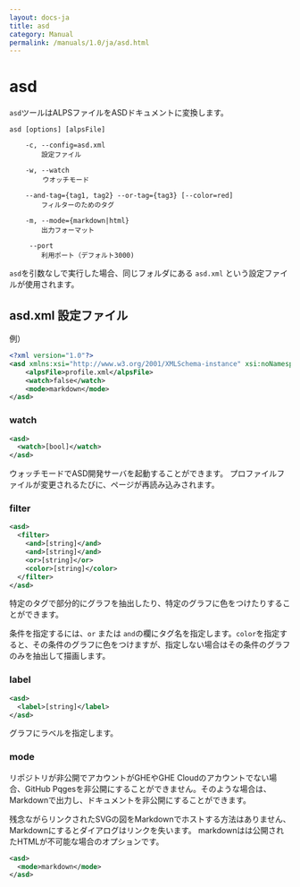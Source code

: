 ```yaml
---
layout: docs-ja
title: asd
category: Manual
permalink: /manuals/1.0/ja/asd.html
---
```


# asd

`asd`ツールはALPSファイルをASDドキュメントに変換します。

```
asd [options] [alpsFile]

    -c, --config=asd.xml
        設定ファイル

    -w, --watch
    　　 ウオッチモード

    --and-tag={tag1, tag2} --or-tag={tag3} [--color=red]
        フィルターのためのタグ

    -m, --mode={markdown|html}
        出力フォーマット
    
     --port
        利用ポート（デフォルト3000)
```

`asd`を引数なしで実行した場合、同じフォルダにある `asd.xml` という設定ファイルが使用されます。


## asd.xml 設定ファイル

例）
```xml
<?xml version="1.0"?>
<asd xmlns:xsi="http://www.w3.org/2001/XMLSchema-instance" xsi:noNamespaceSchemaLocation="docs/asd.xsd">
    <alpsFile>profile.xml</alpsFile>
    <watch>false</watch>
    <mode>markdown</mode>
</asd>
```

### watch

```xml
<asd>
  <watch>[bool]</watch>
</asd>
```

ウォッチモードでASD開発サーバを起動することができます。
プロファイルファイルが変更されるたびに、ページが再読み込みされます。

### filter

```xml
<asd>
  <filter>
    <and>[string]</and>
    <and>[string]</and>
    <or>[string]</or>
    <color>[string]</color>
  </filter>
</asd>
```

特定のタグで部分的にグラフを抽出したり、特定のグラフに色をつけたりすることができます。

条件を指定するには、`or` または `and`の欄にタグ名を指定します。`color`を指定すると、その条件のグラフに色をつけますが、指定しない場合はその条件のグラフのみを抽出して描画します。

### label

```xml
<asd>
  <label>[string]</label>
</asd>
```

グラフにラベルを指定します。

### mode

リポジトリが非公開でアカウントがGHEやGHE Cloudのアカウントでない場合、GitHub Pqgesを非公開にすることができません。そのような場合は、Markdownで出力し、ドキュメントを非公開にすることができます。

残念ながらリンクされたSVGの図をMarkdownでホストする方法はありません、Markdownにするとダイアログはリンクを失います。 markdownはは公開されたHTMLが不可能な場合のオプションです。

```xml
<asd>
  <mode>markdown</mode>
</asd>
```
